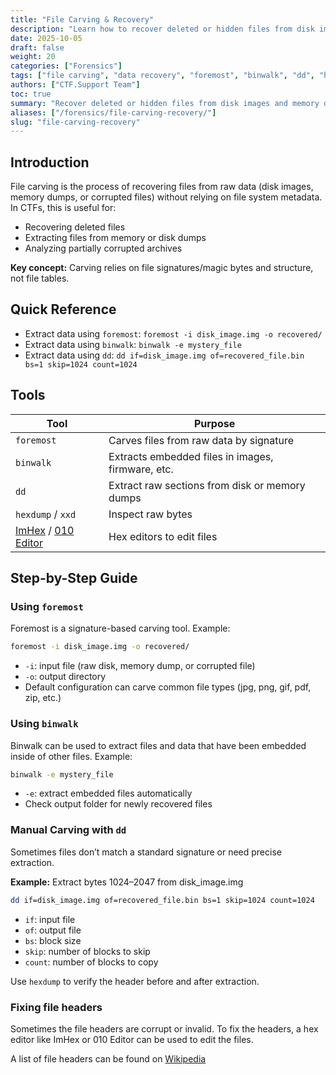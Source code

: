 ```yaml
---
title: "File Carving & Recovery"
description: "Learn how to recover deleted or hidden files from disk images, memory dumps, and corrupted data using tools like foremost, binwalk, and dd."
date: 2025-10-05
draft: false
weight: 20
categories: ["Forensics"]
tags: ["file carving", "data recovery", "foremost", "binwalk", "dd", "hex editor"]
authors: ["CTF.Support Team"]
toc: true
summary: "Recover deleted or hidden files from disk images and memory dumps using signature-based and manual carving techniques."
aliases: ["/forensics/file-carving-recovery/"]
slug: "file-carving-recovery"
---
```


## Introduction

File carving is the process of recovering files from raw data (disk images, memory dumps, or corrupted files) without relying on file system metadata. In CTFs, this is useful for:

- Recovering deleted files
- Extracting files from memory or disk dumps
- Analyzing partially corrupted archives

**Key concept:** Carving relies on file signatures/magic bytes and structure, not file tables.

## Quick Reference

- Extract data using `foremost`: `foremost -i disk_image.img -o recovered/`
- Extract data using `binwalk`: `binwalk -e mystery_file`
- Extract data using `dd`: `dd if=disk_image.img of=recovered_file.bin bs=1 skip=1024 count=1024`

## Tools

| Tool                                                                                      | Purpose                                           |
|-------------------------------------------------------------------------------------------|---------------------------------------------------|
| `foremost`                                                                                | Carves files from raw data by signature           |
| `binwalk`                                                                                 | Extracts embedded files in images, firmware, etc. |
| `dd`                                                                                      | Extract raw sections from disk or memory dumps    |
| `hexdump` / `xxd`                                                                         | Inspect raw bytes                                 |
| [ImHex](https://imhex.werwolv.net/) / [010 Editor](https://www.sweetscape.com/010editor/) | Hex editors to edit files                         |

## Step-by-Step Guide

### Using `foremost`

Foremost is a signature-based carving tool. Example:

```bash
foremost -i disk_image.img -o recovered/
```

- `-i`: input file (raw disk, memory dump, or corrupted file)
- `-o`: output directory
- Default configuration can carve common file types (jpg, png, gif, pdf, zip, etc.)

### Using `binwalk`

Binwalk can be used to extract files and data that have been embedded inside of other files. Example:

```bash
binwalk -e mystery_file
```

- `-e`: extract embedded files automatically
- Check output folder for newly recovered files

### Manual Carving with `dd`

Sometimes files don’t match a standard signature or need precise extraction.

**Example:** Extract bytes 1024–2047 from disk_image.img

```bash
dd if=disk_image.img of=recovered_file.bin bs=1 skip=1024 count=1024
```

- `if`: input file
- `of`: output file
- `bs`: block size
- `skip`: number of blocks to skip
- `count`: number of blocks to copy

Use `hexdump` to verify the header before and after extraction.

### Fixing file headers

Sometimes the file headers are corrupt or invalid. To fix the headers, a hex editor like ImHex or 010 Editor can be used to edit the files.

A list of file headers can be found on [Wikipedia](https://en.wikipedia.org/wiki/List_of_file_signatures)

